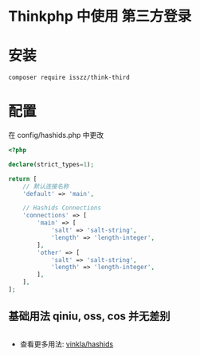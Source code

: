 # Thinkphp 中使用 第三方登录

# 安装

```shell
composer require isszz/think-third
```

# 配置

在 config/hashids.php 中更改

```php
<?php

declare(strict_types=1);

return [
    // 默认连接名称
    'default' => 'main',

    // Hashids Connections
    'connections' => [
        'main' => [
            'salt' => 'salt-string',
            'length' => 'length-integer',
        ],
        'other' => [
            'salt' => 'salt-string',
            'length' => 'length-integer',
        ],
    ],
];
```

## 基础用法 qiniu, oss, cos 并无差别

```php

```

- 查看更多用法: [vinkla/hashids](https://github.com/vinkla/hashids)